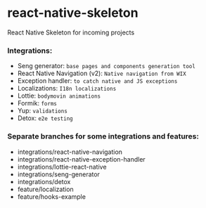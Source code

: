 # react-native-skeleton
React Native Skeleton for incoming projects

### Integrations:
- Seng generator: `base pages and components generation tool`
- React Native Navigation (v2): `Native navigation from WIX`
- Exception handler: `to catch native and JS exceptions`
- Localizations: `I18n localizations`
- Lottie: `bodymovin animations`
- Formik: `forms`
- Yup: `validations`
- Detox: `e2e testing`


### Separate branches for some integrations and features:
- integrations/react-native-navigation
- integrations/react-native-exception-handler
- integrations/lottie-react-native
- integrations/seng-generator
- integrations/detox
- feature/localization
- feature/hooks-example